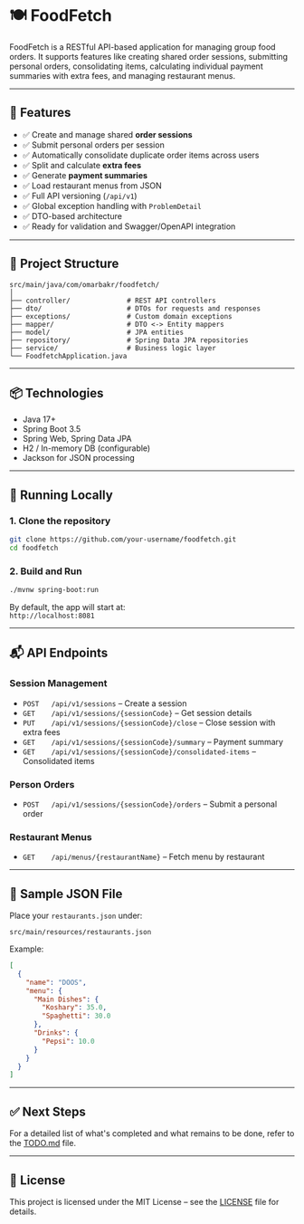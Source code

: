 # 🍽️ FoodFetch

FoodFetch is a RESTful API-based application for managing group food orders. It supports features like creating shared order sessions, submitting personal orders, consolidating items, calculating individual payment summaries with extra fees, and managing restaurant menus.

---

## 🚀 Features

- ✅ Create and manage shared **order sessions**
- ✅ Submit personal orders per session
- ✅ Automatically consolidate duplicate order items across users
- ✅ Split and calculate **extra fees**
- ✅ Generate **payment summaries**
- ✅ Load restaurant menus from JSON
- ✅ Full API versioning (`/api/v1`)
- ✅ Global exception handling with `ProblemDetail`
- ✅ DTO-based architecture
- ✅ Ready for validation and Swagger/OpenAPI integration

---

## 📁 Project Structure

```
src/main/java/com/omarbakr/foodfetch/
│
├── controller/              # REST API controllers
├── dto/                     # DTOs for requests and responses
├── exceptions/              # Custom domain exceptions
├── mapper/                  # DTO <-> Entity mappers
├── model/                   # JPA entities
├── repository/              # Spring Data JPA repositories
├── service/                 # Business logic layer
└── FoodfetchApplication.java
```

---

## 📦 Technologies

- Java 17+
- Spring Boot 3.5
- Spring Web, Spring Data JPA
- H2 / In-memory DB (configurable)
- Jackson for JSON processing

---

## 🧪 Running Locally

### 1. Clone the repository
```bash
git clone https://github.com/your-username/foodfetch.git
cd foodfetch
```

### 2. Build and Run
```bash
./mvnw spring-boot:run
```

By default, the app will start at:  
`http://localhost:8081`

---

## 📬 API Endpoints

### Session Management
- `POST   /api/v1/sessions` – Create a session
- `GET    /api/v1/sessions/{sessionCode}` – Get session details
- `PUT    /api/v1/sessions/{sessionCode}/close` – Close session with extra fees
- `GET    /api/v1/sessions/{sessionCode}/summary` – Payment summary
- `GET    /api/v1/sessions/{sessionCode}/consolidated-items` – Consolidated items

### Person Orders
- `POST   /api/v1/sessions/{sessionCode}/orders` – Submit a personal order

### Restaurant Menus
- `GET    /api/menus/{restaurantName}` – Fetch menu by restaurant

---

## 📝 Sample JSON File

Place your `restaurants.json` under:
```
src/main/resources/restaurants.json
```

Example:
```json
[
  {
    "name": "DOOS",
    "menu": {
      "Main Dishes": {
        "Koshary": 35.0,
        "Spaghetti": 30.0
      },
      "Drinks": {
        "Pepsi": 10.0
      }
    }
  }
]
```

---

## ✅ Next Steps

For a detailed list of what's completed and what remains to be done, refer to the [TODO.md](TODO.md) file.

---

## 📄 License

This project is licensed under the MIT License – see the [LICENSE](LICENSE) file for details.
